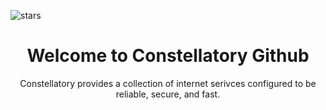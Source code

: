 ![stars](https://github.com/constellatory/.github/assets/81382281/ce45717f-19c2-4c2c-ac67-cf85f0434b65)
<h1 align="center">Welcome to Constellatory Github</h1>
<p align="center">Constellatory provides a collection of internet serivces configured to be reliable, secure, and fast.</p>

